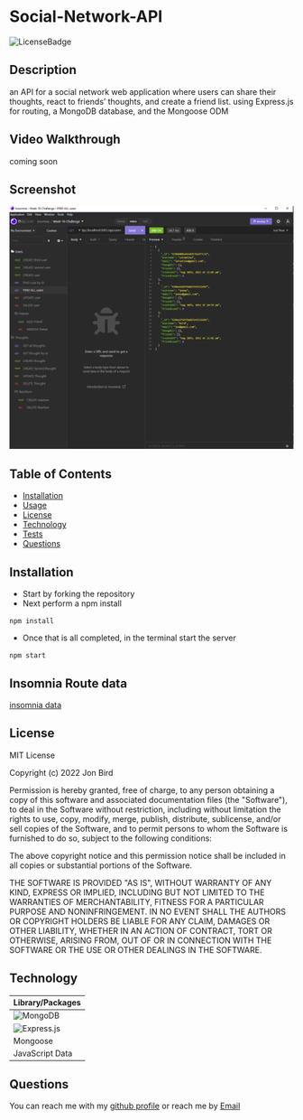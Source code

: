 
  # Social-Network-API
  
  ![LicenseBadge](https://img.shields.io/github/license/attidack/Social-Network-API)
  

  ## Description
  an API for a social network web application where users can share their thoughts, react to friends’ thoughts, and create a friend list. using Express.js for routing, a MongoDB database, and the Mongoose ODM 

  ## Video Walkthrough
  coming soon

  ## Screenshot
  ![Screenshot](/assets/imgs/screenshot.png)

  ## Table of Contents
  - [Installation](#Installation)
  - [Usage](#Usage)
  - [License](#license)
  - [Technology](#Technology)
  - [Tests](#Tests)
  - [Questions](#Questions)

  ## Installation
  
- Start by forking the repository 
- Next perform a npm install
```
npm install 
```
- Once that is all completed, in the terminal start the server
```
npm start
```

  ## Insomnia Route data
  [insomnia data](/assets/insomnia/Insomnia_2022-08-30.json)
  
  ## License
   MIT License

Copyright (c) 2022 Jon Bird

Permission is hereby granted, free of charge, to any person obtaining a copy
of this software and associated documentation files (the "Software"), to deal
in the Software without restriction, including without limitation the rights
to use, copy, modify, merge, publish, distribute, sublicense, and/or sell
copies of the Software, and to permit persons to whom the Software is
furnished to do so, subject to the following conditions:

The above copyright notice and this permission notice shall be included in all
copies or substantial portions of the Software.

THE SOFTWARE IS PROVIDED "AS IS", WITHOUT WARRANTY OF ANY KIND, EXPRESS OR
IMPLIED, INCLUDING BUT NOT LIMITED TO THE WARRANTIES OF MERCHANTABILITY,
FITNESS FOR A PARTICULAR PURPOSE AND NONINFRINGEMENT. IN NO EVENT SHALL THE
AUTHORS OR COPYRIGHT HOLDERS BE LIABLE FOR ANY CLAIM, DAMAGES OR OTHER
LIABILITY, WHETHER IN AN ACTION OF CONTRACT, TORT OR OTHERWISE, ARISING FROM,
OUT OF OR IN CONNECTION WITH THE SOFTWARE OR THE USE OR OTHER DEALINGS IN THE
SOFTWARE.

   
## Technology
| Library/Packages|
| ------------- |
| ![MongoDB](https://img.shields.io/badge/MongoDB-%234ea94b.svg?style=for-the-badge&logo=mongodb&logoColor=white)| 
| ![Express.js](https://img.shields.io/badge/express.js-%23404d59.svg?style=for-the-badge&logo=express&logoColor=%2361DAFB)|
| Mongoose|
| JavaScript Data|

  ## Questions
  You can reach me with my [github profile](https://github.com/attidack)
   or reach me by [Email](mailto:attidack@gmail.com)


